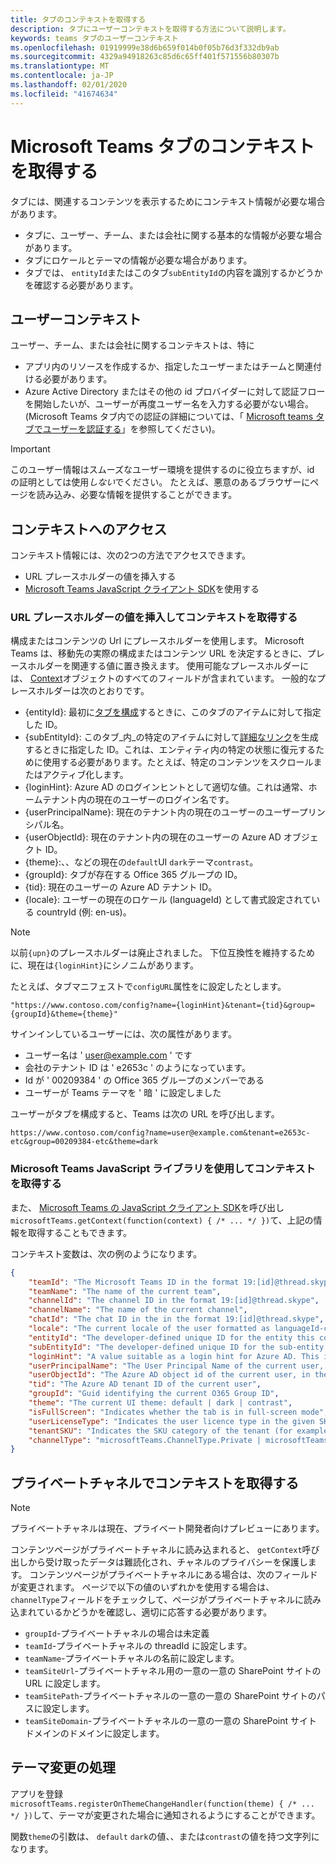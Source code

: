 ```yaml
---
title: タブのコンテキストを取得する
description: タブにユーザーコンテキストを取得する方法について説明します。
keywords: teams タブのユーザーコンテキスト
ms.openlocfilehash: 01919999e38d6b659f014b0f05b76d3f332db9ab
ms.sourcegitcommit: 4329a94918263c85d6c65ff401f571556b80307b
ms.translationtype: MT
ms.contentlocale: ja-JP
ms.lasthandoff: 02/01/2020
ms.locfileid: "41674634"
---
```

# <a name="get-context-for-your-microsoft-teams-tab"></a>Microsoft Teams タブのコンテキストを取得する

タブには、関連するコンテンツを表示するためにコンテキスト情報が必要な場合があります。

* タブに、ユーザー、チーム、または会社に関する基本的な情報が必要な場合があります。
* タブにロケールとテーマの情報が必要な場合があります。
* タブでは、 `entityId`またはこのタブ`subEntityId`の内容を識別するかどうかを確認する必要があります。

## <a name="user-context"></a>ユーザーコンテキスト

ユーザー、チーム、または会社に関するコンテキストは、特に

* アプリ内のリソースを作成するか、指定したユーザーまたはチームと関連付ける必要があります。
* Azure Active Directory またはその他の id プロバイダーに対して認証フローを開始したいが、ユーザーが再度ユーザー名を入力する必要がない場合。 (Microsoft Teams タブ内での認証の詳細については、「 [Microsoft teams タブでユーザーを認証する](~/concepts/authentication/authentication.md)」を参照してください)。

> [!IMPORTANT]
> このユーザー情報はスムーズなユーザー環境を提供するのに役立ちますが、id の証明としては使用*しない*でください。 たとえば、悪意のあるブラウザーにページを読み込み、必要な情報を提供することができます。

## <a name="accessing-context"></a>コンテキストへのアクセス

コンテキスト情報には、次の2つの方法でアクセスできます。

* URL プレースホルダーの値を挿入する
* [Microsoft Teams JavaScript クライアント SDK](/javascript/api/overview/msteams-client)を使用する

### <a name="getting-context-by-inserting-url-placeholder-values"></a>URL プレースホルダーの値を挿入してコンテキストを取得する

構成またはコンテンツの Url にプレースホルダーを使用します。 Microsoft Teams は、移動先の実際の構成またはコンテンツ URL を決定するときに、プレースホルダーを関連する値に置き換えます。 使用可能なプレースホルダーには、 [Context](/javascript/api/@microsoft/teams-js/microsoftteams.context?view=msteams-client-js-latest)オブジェクトのすべてのフィールドが含まれています。 一般的なプレースホルダーは次のとおりです。

* {entityId}: 最初に[タブを構成](~/tabs/how-to/create-tab-pages/configuration-page.md)するときに、このタブのアイテムに対して指定した ID。
* {subEntityId}: このタブ_内_の特定のアイテムに対して[詳細なリンク](~/concepts/build-and-test/deep-links.md)を生成するときに指定した ID。これは、エンティティ内の特定の状態に復元するために使用する必要があります。たとえば、特定のコンテンツをスクロールまたはアクティブ化します。
* {loginHint}: Azure AD のログインヒントとして適切な値。これは通常、ホームテナント内の現在のユーザーのログイン名です。
* {userPrincipalName}: 現在のテナント内の現在のユーザーのユーザープリンシパル名。
* {userObjectId}: 現在のテナント内の現在のユーザーの Azure AD オブジェクト ID。
* {theme}:、、などの現在の`default`UI `dark`テーマ`contrast`。
* {groupId}: タブが存在する Office 365 グループの ID。
* {tid}: 現在のユーザーの Azure AD テナント ID。
* {locale}: ユーザーの現在のロケール (languageId) として書式設定されている countryId (例: en-us)。

>[!NOTE]
>以前`{upn}`のプレースホルダーは廃止されました。 下位互換性を維持するために、現在は`{loginHint}`にシノニムがあります。

たとえば、タブマニフェストで`configURL`属性をに設定したとします。

`"https://www.contoso.com/config?name={loginHint}&tenant={tid}&group={groupId}&theme={theme}"`

サインインしているユーザーには、次の属性があります。

* ユーザー名は ' user@example.com ' です
* 会社のテナント ID は ' e2653c ' のようになっています。
* Id が ' 00209384 ' の Office 365 グループのメンバーである
* ユーザーが Teams テーマを ' 暗 ' に設定しました

ユーザーがタブを構成すると、Teams は次の URL を呼び出します。

`https://www.contoso.com/config?name=user@example.com&tenant=e2653c-etc&group=00209384-etc&theme=dark`

### <a name="getting-context-by-using-the-microsoft-teams-javascript-library"></a>Microsoft Teams JavaScript ライブラリを使用してコンテキストを取得する

また、 [Microsoft Teams の JavaScript クライアント SDK](/javascript/api/overview/msteams-client)を呼び出し`microsoftTeams.getContext(function(context) { /* ... */ })`て、上記の情報を取得することもできます。

コンテキスト変数は、次の例のようになります。

```json
{
    "teamId": "The Microsoft Teams ID in the format 19:[id]@thread.skype",
    "teamName": "The name of the current team",
    "channelId": "The channel ID in the format 19:[id]@thread.skype",
    "channelName": "The name of the current channel",
    "chatId": "The chat ID in the in the format 19:[id]@thread.skype",
    "locale": "The current locale of the user formatted as languageId-countryId (for example, en-us)",
    "entityId": "The developer-defined unique ID for the entity this content points to",
    "subEntityId": "The developer-defined unique ID for the sub-entity this content points to",
    "loginHint": "A value suitable as a login hint for Azure AD. This is usually the login name of the current user, in their home tenant",
    "userPrincipalName": "The User Principal Name of the current user, in the current tenant",
    "userObjectId": "The Azure AD object id of the current user, in the current tenant",
    "tid": "The Azure AD tenant ID of the current user",
    "groupId": "Guid identifying the current O365 Group ID",
    "theme": "The current UI theme: default | dark | contrast",
    "isFullScreen": "Indicates whether the tab is in full-screen mode",
    "userLicenseType": "Indicates the user licence type in the given SKU (for example, student or teacher)",
    "tenantSKU": "Indicates the SKU category of the tenant (for example, EDU)",
    "channelType": "microsoftTeams.ChannelType.Private | microsoftTeams.ChannelType.Regular"
}
```

## <a name="retrieving-context-in-private-channels"></a>プライベートチャネルでコンテキストを取得する

> [!Note]
> プライベートチャネルは現在、プライベート開発者向けプレビューにあります。

コンテンツページがプライベートチャネルに読み込まれると、 `getContext`呼び出しから受け取ったデータは難読化され、チャネルのプライバシーを保護します。 コンテンツページがプライベートチャネルにある場合は、次のフィールドが変更されます。 ページで以下の値のいずれかを使用する場合は、 `channelType`フィールドをチェックして、ページがプライベートチャネルに読み込まれているかどうかを確認し、適切に応答する必要があります。

* `groupId`-プライベートチャネルの場合は未定義
* `teamId`-プライベートチャネルの threadId に設定します。
* `teamName`-プライベートチャネルの名前に設定します。
* `teamSiteUrl`-プライベートチャネル用の一意の一意の SharePoint サイトの URL に設定します。
* `teamSitePath`-プライベートチャネルの一意の一意の SharePoint サイトのパスに設定します。
* `teamSiteDomain`-プライベートチャネルの一意の一意の SharePoint サイトドメインのドメインに設定します。

## <a name="theme-change-handling"></a>テーマ変更の処理

アプリを登録`microsoftTeams.registerOnThemeChangeHandler(function(theme) { /* ... */ })`して、テーマが変更された場合に通知されるようにすることができます。

関数`theme`の引数は、 `default` `dark`の値、、または`contrast`の値を持つ文字列になります。